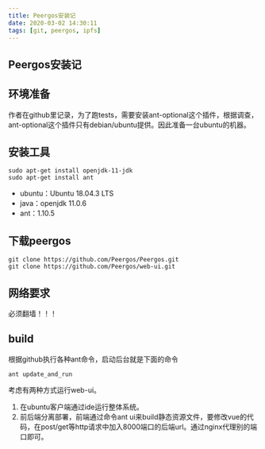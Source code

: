 ```yaml
---
title: Peergos安装记
date: 2020-03-02 14:30:11
tags: [git, peergos, ipfs]
---
```


## Peergos安装记

## 环境准备

作者在github里记录，为了跑tests，需要安装ant-optional这个插件，根据调查，ant-optional这个插件只有debian/ubuntu提供。因此准备一台ubuntu的机器。

## 安装工具

```shell
sudo apt-get install openjdk-11-jdk
sudo apt-get install ant
```

* ubuntu：Ubuntu 18.04.3 LTS
* java：openjdk 11.0.6
* ant：1.10.5

## 下载peergos

```shell
git clone https://github.com/Peergos/Peergos.git
git clone https://github.com/Peergos/web-ui.git
```

## 网络要求

必须翻墙！！！

## build

根据github执行各种ant命令，启动后台就是下面的命令

```shell
ant update_and_run
```
考虑有两种方式运行web-ui。

1. 在ubuntu客户端通过ide运行整体系统。
2. 前后端分离部署，前端通过命令ant ui来build静态资源文件，要修改vue的代码，在post/get等http请求中加入8000端口的后端url。通过nginx代理别的端口即可。